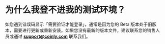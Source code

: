 # 为什么我登不进我的测试环境？

如您遇到错误码显示「需要验证才能登录」，通常是因为您的 Beta 版本处于旧版本，需要进行更新或重新安装。如果您没有最新的版本文件，建议联系您的销售人员或通过 **support@coinly.com** 联系我们。
